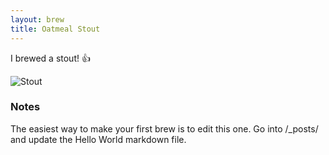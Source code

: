 ```yaml
---
layout: brew
title: Oatmeal Stout
---
```


I brewed a stout! :thumbsup:

![Stout](https://raw.githubusercontent.com/benjholla/benjholla.github.io/master/images/brews/oatmeal-stout.png)

### Notes
The easiest way to make your first brew is to edit this one. Go into /_posts/ and update the Hello World markdown file.